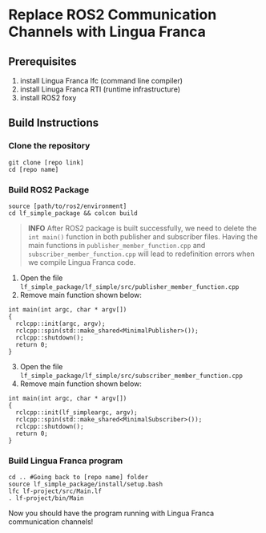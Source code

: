 # Replace ROS2 Communication Channels with Lingua Franca

## Prerequisites 

1. install Lingua Franca lfc (command line compiler)
2. install Linuga Franca RTI (runtime infrastructure)
3. install ROS2 foxy

## Build Instructions 

### Clone the repository 

```
git clone [repo link]
cd [repo name]
```
### Build ROS2 Package 

```
source [path/to/ros2/environment]
cd lf_simple_package && colcon build
```

> **INFO** After ROS2 package is built successfully, we need to delete the `int main()` function in both publisher and subscriber files. Having the main functions in `publisher_member_function.cpp` and `subscriber_member_function.cpp` will lead to redefinition errors when we compile Lingua Franca code. 

1. Open the file `lf_simple_package/lf_simple/src/publisher_member_function.cpp`
2. Remove main function shown below:
```
int main(int argc, char * argv[])
{
  rclcpp::init(argc, argv);
  rclcpp::spin(std::make_shared<MinimalPublisher>());
  rclcpp::shutdown();
  return 0;
}
```

3. Open the file `lf_simple_package/lf_simple/src/subscriber_member_function.cpp`
4. Remove main function shown below:
```
int main(int argc, char * argv[])
{
  rclcpp::init(lf_simpleargc, argv);
  rclcpp::spin(std::make_shared<MinimalSubscriber>());
  rclcpp::shutdown();
  return 0;
}
```
### Build Lingua Franca program

```
cd .. #Going back to [repo name] folder
source lf_simple_package/install/setup.bash
lfc lf-project/src/Main.lf
. lf-project/bin/Main
```

Now you should have the program running with Lingua Franca communication channels!